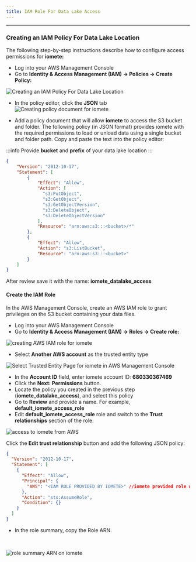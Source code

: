 ```yaml
---
title: IAM Role For Data Lake Access
---
```


<!-- <head>
  <title>IAM Role For Data Lake Access</title>
  <meta
    name="description"
    content="IAM Role For Data Lake Access"
  />
</head> -->

___

### Creating an IAM Policy For Data Lake Location

The following step-by-step instructions describe how to configure access permissions for **iomete:**

- Log into your AWS Management Console
- Go to **Identity & Access Management (IAM) -> Policies -> Create Policy:** 

![Creating an IAM Policy For Data Lake Location](/img/administration-guide/admin-guide-iam2-policy-create.png)


- In the policy editor, click the **JSON** tab
![Creating policy document for iomete](/img/administration-guide/admin-guide-create-policy.png)


- Add a policy document that will allow **iomete** to access the S3 bucket and folder.
The following policy (in JSON format) provides iomete with the required permissions to load or unload data using a single bucket and folder path. Copy and paste the text into the policy editor:

:::info
Provide **bucket** and **prefix** of your data lake location
:::

```json
{
    "Version": "2012-10-17",
    "Statement": [
        {
            "Effect": "Allow",
            "Action": [
              "s3:PutObject",
              "s3:GetObject",
              "s3:GetObjectVersion",
              "s3:DeleteObject",
              "s3:DeleteObjectVersion"
            ],
            "Resource": "arn:aws:s3:::<bucket>/*"
        },
        {
            "Effect": "Allow",
            "Action": "s3:ListBucket",
            "Resource": "arn:aws:s3:::<bucket>"
        }
    ]
}
```

After review save it with the name: **iomete_datalake_access** 

#### Create the IAM Role

In the AWS Management Console, create an AWS IAM role to grant privileges on the S3 bucket containing your data files.



- Log into your AWS Management Console
- Go to **Identity & Access Management (IAM) -> Roles -> Create role:**

![creating AWS IAM role for iomete](/img/administration-guide/admin-guide-Identity_and_Access_Management.png)

- Select **Another AWS account** as the trusted entity type
  
![Select Trusted Entity Page for iomete in AWS Management Console](/img/administration-guide/admin-guide-create_role.png)

- In the **Account ID** field, enter iomete account ID: **680330367469**
- Click the **Next: Permissions** button.
- Locate the policy you created in the previous step (**iomete_datalake_access**), and select this policy
- Go to **Review** and provide a name. For example, **default_iomete_access_role**
- Edit **default_iomete_access_role** role and switch to the **Trust relationships** section of the role:

![access to iomete from AWS](/img/administration-guide/admin-guide-in_the_console.png)

Click the **Edit trust relationship** button and add the following JSON policy:


```json
{
  "Version": "2012-10-17",
  "Statement": [
    {
      "Effect": "Allow",
      "Principal": {
        "AWS": "<IAM ROLE PROVIDED BY IOMETE>" //iomete provided role will look like: arn:aws:iam::680330367469:role/dwh-master-role-frankfurt
      },
      "Action": "sts:AssumeRole",
      "Condition": {}
    }
  ]
}
```
- In the role summary, copy the Role ARN.
<br/>

![role summary ARN on iomete ](/img/administration-guide/admin-guide-summary.png)